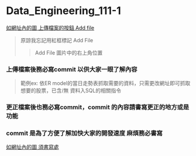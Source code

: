 # Data_Engineering_111-1
[如網址內的圖 上傳檔案的按鈕 Add file ](https://imgur.com/a/WFwsYJb)
> 原諒我忘記用紅框標記 Add File 
> >Add File 圖片中的右上角位置
### 上傳檔案後務必寫commit 以供大家一眼了解內容 
> 範例ex:  依ER model的當日走勢表抓取需要的資料，只需更改網址即可抓取想要的股票，已含/無 資料入SQL的相關指令
### 更正檔案後也務必寫commit，commit 的內容請書寫更正的地方或是功能
### commit 是為了方便了解加快大家的開發速度 麻煩務必書寫
[如網址內的圖 須書寫處](https://imgur.com/a/3ibOvhp.png)
